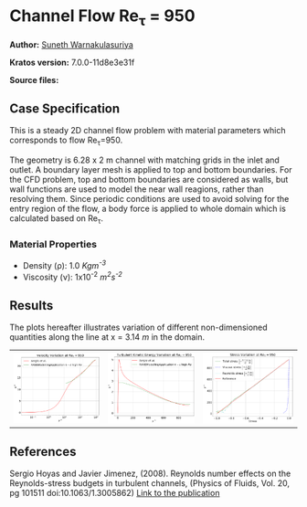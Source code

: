 # Channel Flow Re<sub>&tau;</sub> = 950

**Author:** [Suneth Warnakulasuriya](https://github.com/sunethwarna)

**Kratos version:** 7.0.0-11d8e3e31f

**Source files:**

## Case Specification
This is a steady 2D channel flow problem with material parameters which corresponds to flow Re<sub>&tau;</sub>=950.

The geometry is 6.28 x 2 m channel with matching grids in the inlet and outlet. A boundary layer mesh is applied to top and bottom boundaries. For the CFD problem, top and bottom boundaries are considered as walls, but wall functions are used to model the near wall reagions, rather than resolving them. Since periodic conditions are used to avoid solving for the entry region of the flow, a body force is applied to whole domain which is calculated based on Re<sub>&tau;</sub>.

### Material Properties
* Density (&rho;): 1.0 _Kgm<sup>-3</sup>_
* Viscosity (&nu;): 1x10<sup>-2</sup> _m<sup>2</sup>s<sup>-2</sup>_



## Results
The plots hereafter illustrates variation of different non-dimensioned quantities along the line at x = 3.14 _m_ in the domain.
<table style="width:100%">
  <tr>
    <th> <img src="plots/full_channel_re_tau_950_u_plus.png" alt="Velocity variation" style="width: 400px;"/> </th>
    <th> <img src="plots/full_channel_re_tau_950_k_plus.png" alt="Turbulent kinetic energy variation" style="width: 400px;"/> </th>
    <th> <img src="plots/full_channel_re_tau_950_stress.png" alt="Stress variation" style="width: 421px;"/> </th>
  </tr>
</table>

## References
Sergio Hoyas and Javier Jimenez, (2008). Reynolds number effects on the Reynolds-stress budgets in turbulent channels, (Physics of Fluids, Vol. 20, pg 101511 doi:10.1063/1.3005862) [Link to the publication](https://aip.scitation.org/doi/10.1063/1.3005862)

